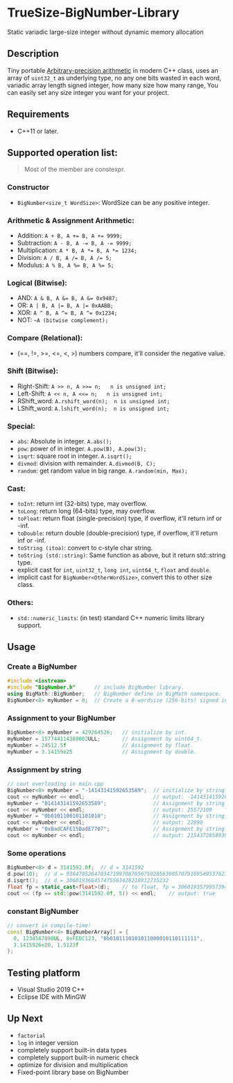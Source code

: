 # TrueSize-BigNumber-Library
Static variadic large-size integer without dynamic memory allocation

## Description
Tiny portable [Arbitrary-precision arithmetic](https://en.wikipedia.org/wiki/Arbitrary-precision_arithmetic) in modern C++ class, uses an array of `uint32_t` as underlying type, no any one bits wasted in each word, variadic array length signed integer, how many size how many range, You can easily set any size integer you want for your project.

## Requirements
- C++11 or later.

## Supported operation list:
>Most of the member are constexpr.
### Constructor
- `BigNumber<size_t WordSize>`: WordSize can be any positive integer.
### Arithmetic & Assignment Arithmetic:
- Addition:         `A + B,	A += B, A += 9999;`
- Subtraction:  	`A - B,	A -= B, A -= 9999;`
- Multiplication:	`A * B,	A *= B, A *= 1234;`
- Division:    		`A / B,	A /= B, A /= 5;`
- Modulus:    		`A % B,	A %= B, A %= 5;`

### Logical (Bitwise):
- AND:  	`A & B,	A &= B, A &= 0x9487;`
- OR:		`A | B,	A |= B, A |= 0xAABB;`
- XOR:  	`A ^ B,	A ^= B, A ^= 0x1234;`
- NOT:  	`~A (bitwise complement);`

### Compare (Relational):
- (==, !=, >=, <=, <, >) numbers compare, it'll consider the negative value.

### Shift (Bitwise):
- Right-Shift:	`A >> n, A >>= n;	n is unsigned int;`
- Left-Shift:	`A << n, A <<= n;	n is unsigned int;`
- RShift_word:	`A.rshift_word(n);	n is unsigned int;`
- LShift_word:	`A.lshift_word(n);	n is unsigned int;`

### Special:
- `abs`:	Absolute in integer.			`A.abs();`
- `pow`:	power of in integer.			`A.pow(B), A.pow(3);`
- `isqrt`:	square root in integer.		`A.isqrt();`
- `divmod`:	division with remainder.		`A.divmod(B, C);`
- `random`: get random value in big range. `A.random(min, Max);`

### Cast:
- `toInt`:		return int (32-bits) type, may overflow.
- `toLong`:		return long (64-bits) type, may overflow.
- `toFloat`:	return float (single-precision) type, if overflow, it'll return inf or -inf.
- `toDouble`:	return double (double-precision) type, if overflow, it'll return inf or -inf.
- `toString (itoa)`: convert to c-style char string.
- `toString (std::string)`: Same function as above, but it return std::string type.
- explicit cast for `int`, `uint32_t`, `long int`, `uint64_t`, `float` and `double`.
- implicit cast for `BigNumber<OtherWordSize>`, convert this to other size class.

### Others:
- `std::numeric_limits`: (in test) standard C++ numeric limits library support.

## Usage
### Create a BigNumber

```cpp
#include <iostream>
#include "BigNumber.h"      // include BigNumber library.
using BigMath::BigNumber;   // BigNumber define in BigMath namespace.
BigNumber<8> myNumber = 0;  // Create a 8-wordsize (256-bits) signed integer.
```

### Assignment to your BigNumber
```cpp
BigNumber<8> myNumber = 429264526;   // initialize by int.
myNumber = 157744114380602‬ULL;       // Assignment by uint64_t.
myNumber = 24512.5f                  // Assignment by float.
myNumber = 3.14159e25                // Assignment by double.
```

### Assignment by string

```cpp
// cout overloading in main.cpp
BigNumber<8> myNumber = "-14143141592653589";  // initialize by string (DEC).
cout << myNumber << endl;                      // output: -14143141592653589
myNumber = "014143141592653589";               // Assignment by string (OCT, use '0' prefix), 8 and 9 will be truncated.
cout << myNumber << endl;                      // output: 25572109
myNumber = "0b0101100101101010";               // Assignment by string (BIN, use '0b' or '0B' prefix).
cout << myNumber << endl;                      // output: 22890
myNumber = "0xBadCAFE15BadE7707";              // Assignment by string (HEX, use '0x' or '0X' prefix).
cout << myNumber << endl;                      // output: 215437285893945063175
```

### Some operations
```cpp
BigNumber<8> d = 3141592.0f;  // d = 3141592
d.pow(10);  // d = 93647852647034719970876567502856390570791695495376238755734093824
d.isqrt();  // d = 306019366457475563428218912735232
float fp = static_cast<float>(d);    // to float, fp = 306019357995739418977067367137280.00
cout << (fp == std::pow(3141592.0f, 5)) << endl;    // output: true
```

### constant BigNumber
```cpp
// convert in compile-time!
const BigNumber<4> BigNumberArray[] = {
  0, 1234567890UL, 0xFEDC123, "0b0101110101011000010110111111",
  3.1415926e20, 1.5123f
};
```

## Testing platform
- Visual Studio 2019 C++
- Eclipse IDE with MinGW

## Up Next
- `factorial`
- `log` in integer version
- completely support built-in data types
- completely support built-in numeric check
- optimize for division and multiplication
- Fixed-point library base on BigNumber

